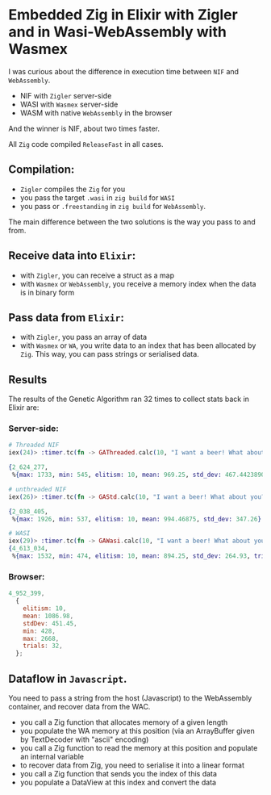# Embedded Zig in Elixir with Zigler and in Wasi-WebAssembly with Wasmex

I was curious about the difference in execution time between `NIF` and `WebAssembly`.

- NIF with `Zigler` server-side
- WASI with `Wasmex` server-side
- WASM with native `WebAssembly` in the browser

And the winner is NIF, about two times faster.

All `Zig` code compiled `ReleaseFast` in all cases.

## Compilation:

- `Zigler` compiles the `Zig` for you
- you pass the target `.wasi` in `zig build` for `WASI`
- you pass or `.freestanding` in `zig build` for `WebAssembly`.

The main difference between the two solutions is the way you pass to and from.

## Receive data **into** `Elixir`:

- with `Zigler`, you can receive a struct as a map
- with `Wasmex` or `WebAssembly`, you receive a memory index when the data is in binary form

## Pass data **from** `Elixir`:

- with `Zigler`, you pass an array of data
- with `Wasmex` or `WA`, you write data to an index that has been allocated by `Zig`. This way, you can pass strings or serialised data.

## Results

The results of the Genetic Algorithm ran 32 times to collect stats back in Elixir are:

### Server-side:

```elixir
# Threaded NIF
iex(24)> :timer.tc(fn -> GAThreaded.calc(10, "I want a beer! What about you?!") end)

{2_624_277,
 %{max: 1733, min: 545, elitism: 10, mean: 969.25, std_dev: 467.44238906711723}}

# unthreaded NIF
iex(26)> :timer.tc(fn -> GAStd.calc(10, "I want a beer! What about you?!") end)

{2_038_405,
 %{max: 1926, min: 537, elitism: 10, mean: 994.46875, std_dev: 347.26}

# WASI
iex(29)> :timer.tc(fn -> GAWasi.calc(10, "I want a beer! What about you?!") end)
{4_613_034,
 %{max: 1532, min: 474, elitism: 10, mean: 894.25, std_dev: 264.93, trials: 32}}
```

### Browser:

```js
4_952_399,
  {
    elitism: 10,
    mean: 1086.98,
    stdDev: 451.45,
    min: 428,
    max: 2668,
    trials: 32,
  };
```

## Dataflow in `Javascript`.

You need to pass a string from the host (Javascript) to the WebAssembly container, and recover data from the WAC.

- you call a Zig function that allocates memory of a given length
- you populate the WA memory at this position (via an ArrayBuffer given by TextDecoder with "ascii" encoding)
- you call a Zig function to read the memory at this position and populate an internal variable
- to recover data from Zig, you need to serialise it into a linear format
- you call a Zig function that sends you the index of this data
- you populate a DataView at this index and convert the data
